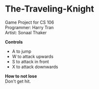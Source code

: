 # The-Traveling-Knight
Game Project for CS 106  
Programmer: Harry Tran  
Artist: Sonaal Thaker  

__Controls__
* A to jump
* W to attack upwards
* S to attack in front
* X to attack downwards

__How to not lose__  
Don't get hit.
